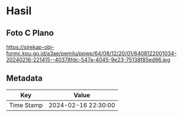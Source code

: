 # Hasil

## Foto C Plano

https://sirekap-obj-formc.kpu.go.id/a3ae/pemilu/ppwp/64/08/12/20/01/6408122001034-20240216-221415--40378fdc-547a-4045-9e23-75138f85ed96.jpg


## Metadata

| Key        | Value               |
| ---------- | ------------------- |
| Time Stamp | 2024-02-16 22:30:00 |



